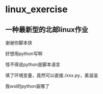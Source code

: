# linux_exercise
一种最新型的北邮linux作业
---

谢谢你脚本侠

好想用python写啊

怪不得说python是脚本语言

填了环境变量，竟然可以直接./xxx.py，美滋滋

我wsl的python装哪了
